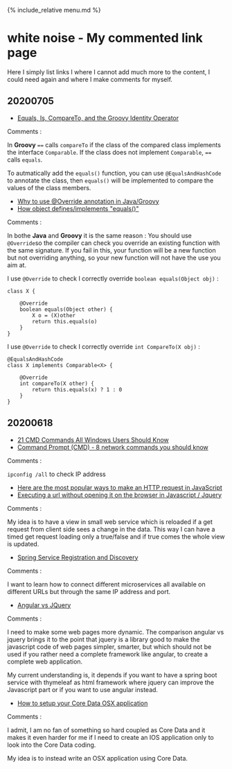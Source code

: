 {% include_relative menu.md %}

# white noise - My commented link page

Here I simply list links I where I cannot add much more to the content, I could need again and where I make comments for myself.

## 20200705

* [Equals, Is, CompareTo, and the Groovy Identity Operator](https://objectpartners.com/2018/11/07/equals-is-compareto-and-the-groovy-identity-operator/)

Comments :

In **Groovy** `==` calls `compareTo` if the class of the compared class implements the interface `Comparable`.
If the class does not implement `Comparable`, `==` calls `equals`.

To autmatically add the `equals()` function, you can use `@EqualsAndHashCode` to annotate the class, then `equals()` will be implemented to compare the values of the class members.

* [Why to use @Override annotation in Java/Groovy](https://beginnersbook.com/2014/07/override-annotation-in-java/)
* [How object defines/implements "equals()"](https://docs.oracle.com/javase/8/docs/api/java/lang/Object.html)

Comments :

In bothe **Java** and **Groovy** it is the same reason : You should use `@Override`so the compiler can check you override an existing function with the same signature. If you fail in this, your function will be a new function but not overriding anything, so your new function will not have the use you aim at.

I use `@Override` to check I correctly override `boolean equals(Object obj)` :

    class X {
    
        @Override
        boolean equals(Object other) {
            X o = (X)other
            return this.equals(o)
        }
    }

I use `@Override` to check I correctly override `int CompareTo(X obj)` :

    @EqualsAndHashCode
    class X implements Comparable<X> {
    
        @Override
        int compareTo(X other) {
            return this.equals(x) ? 1 : 0
        }
    }

## 20200618

* [21 CMD Commands All Windows Users Should Know](https://helpdeskgeek.com/help-desk/21-cmd-commands-all-windows-users-should-know/#)<br>
* [Command Prompt (CMD) - 8 network commands you should know](https://www.digitalcitizen.life/command-prompt-advanced-networking-commands)

Comments :

`ipconfig /all` to check IP address

* [Here are the most popular ways to make an HTTP request in JavaScript](https://www.freecodecamp.org/news/here-is-the-most-popular-ways-to-make-an-http-request-in-javascript-954ce8c95aaa/)<br>
* [Executing a url without opening it on the browser in Javascript / Jquery](https://stackoverflow.com/questions/47881606/executing-a-url-without-opening-it-on-the-browser-in-javascript-jquery/47881934)

Comments :

My idea is to have a view in small web service which is reloaded if a get request from client side sees a change in the data. This way I can have a timed get request loading only a true/false and if true comes the whole view is updated.

* [Spring Service Registration and Discovery](https://spring.io/guides/gs/service-registration-and-discovery/)

Comments :

I want to learn how to connect different microservices all available on different URLs but through the same IP address and port.

* [Angular vs JQuery](https://www.educba.com/angular-vs-jquery/)

Comments :

I need to make some web pages more dynamic. The comparison angular vs jquery brings it to the point that jquery is a library good to make the javascript code of web pages simpler, smarter, but which should not be used if you rather need a complete framework like angular, to create a complete web application.

My current understanding is, it depends if you want to have a spring boot service with thymeleaf as html framework where jquery can improve the Javascript part or if you want to use angular instead.

* [How to setup your Core Data OSX application](https://dev.mikamai.com/2015/07/01/how-to-setup-your-core-data-osx-application/)

Comments :

I admit, I am no fan of something so hard coupled as Core Data and it makes it even harder for me if I need to create an IOS application only to look into the Core Data coding.

My idea is to instead write an OSX application using Core Data.

